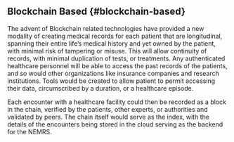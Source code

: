 ## Blockchain Based {#blockchain-based}

The advent of Blockchain related technologies have provided a new modality of creating medical records for each patient that are longitudinal, spanning their entire life’s medical history and yet owned by the patient, with minimal risk of tampering or misuse. This will allow continuity of records, with minimal duplication of tests, or treatments. Any authenticated healthcare personnel will be able to access the past records of the patients, and so would other organizations like insurance companies and research institutions. Tools would be created to allow patient to permit accessing their data, circumscribed by a duration, or a healthcare episode.

Each encounter with a healthcare facility could then be recorded as a block in the chain, verified by the patients, other experts, or authorities and validated by peers. The chain itself would serve as the index, with the details of the encounters being stored in the cloud serving as the backend for the NEMRS.